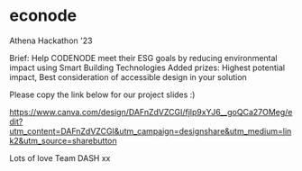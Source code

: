 # econode

Athena Hackathon '23

Brief: Help CODENODE meet their ESG goals by reducing environmental impact using Smart Building Technologies
Added prizes: Highest potential impact, Best consideration of accessible design in your solution

Please copy the link below for our project slides :) 

https://www.canva.com/design/DAFnZdVZCGI/fjlp9xYJ6__goQCa27OMeg/edit?utm_content=DAFnZdVZCGI&utm_campaign=designshare&utm_medium=link2&utm_source=sharebutton

Lots of love
Team DASH xx

